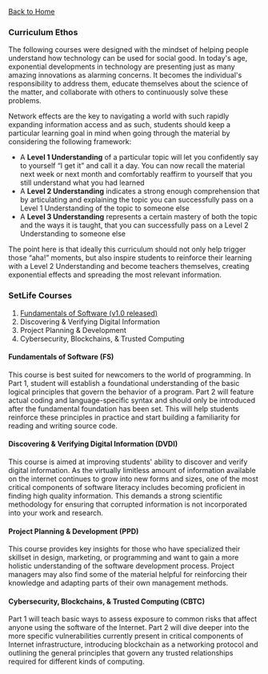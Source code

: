 [Back to Home](http://setlife.network)

### Curriculum Ethos
The following courses were designed with the mindset of helping people understand how technology can be used for social good. In today's age, exponential developments in technology are presenting just as many amazing innovations as alarming concerns. It becomes the individual's responsibility to address them, educate themselves about the science of the matter, and collaborate with others to continuously solve these problems.

Network effects are the key to navigating a world with such rapidly expanding information access and as such, students should keep a particular learning goal in mind when going through the material by considering the following framework:
- A **Level 1 Understanding** of a particular topic will let you confidently say to yourself “I get it” and call it a day. You can now recall the material next week or next month and comfortably reaffirm to yourself that you still understand what you had learned
- A **Level 2 Understanding** indicates a strong enough comprehension that by articulating and explaining the topic you can successfully pass on a Level 1 Understanding of the topic to someone else
- A **Level 3 Understanding** represents a certain mastery of both the topic and the ways it is taught, that you can successfully pass on a Level 2 Understanding to someone else

The point here is that ideally this curriculum should not only help trigger those “aha!” moments, but also inspire students to reinforce their learning with a Level 2 Understanding and become teachers themselves, creating exponential effects and spreading the most relevant information.

### SetLife Courses
1. [Fundamentals of Software (v1.0 released)](http://setlife.network/Fundamentals-of-Software)
2. Discovering & Verifying Digital Information
3. Project Planning & Development
4. Cybersecurity, Blockchains, & Trusted Computing


#### Fundamentals of Software (FS)
This course is best suited for newcomers to the world of programming. In Part 1, student will establish a foundational understanding of the basic logical principles that govern the behavior of a program. Part 2 will feature actual coding and language-specific syntax and should only be introduced after the fundamental foundation has been set. This will help students reinforce these principles in practice and start building a familiarity for reading and writing source code.

#### Discovering & Verifying Digital Information (DVDI)
This course is aimed at improving students' ability to discover and verify digital information. As the virtually limitless amount of information available on the internet continues to grow into new forms and sizes, one of the most critical components of software literacy includes becoming proficient in finding high quality information. This demands a strong scientific methodology for ensuring that corrupted information is not incorporated into your work and research. 

#### Project Planning & Development (PPD)
This course provides key insights for those who have specialized their skillset in design, marketing, or programming and want to gain a more holistic understanding of the software development process. Project managers may also find some of the material helpful for reinforcing their knowledge and adapting parts of their own management methods.

#### Cybersecurity, Blockchains, & Trusted Computing (CBTC)
Part 1 will teach basic ways to assess exposure to common risks that affect anyone using the software of the Internet. Part 2 will dive deeper into the more specific vulnerabilities currently present in critical components of Internet infrastructure, introducing blockchain as a networking protocol and outlining the general principles that govern any trusted relationships required for different kinds of computing.
